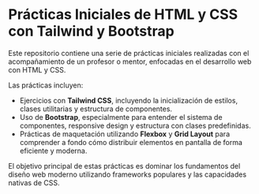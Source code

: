 # Prácticas Iniciales de HTML y CSS con Tailwind y Bootstrap

Este repositorio contiene una serie de prácticas iniciales realizadas con el acompañamiento de un profesor o mentor, enfocadas en el desarrollo web con HTML y CSS.

Las prácticas incluyen:

-  Ejercicios con **Tailwind CSS**, incluyendo la inicialización de estilos, clases utilitarias y estructura de componentes.
-  Uso de **Bootstrap**, especialmente para entender el sistema de componentes, responsive design y estructura con clases predefinidas.
-  Prácticas de maquetación utilizando **Flexbox** y **Grid Layout** para comprender a fondo cómo distribuir elementos en pantalla de forma eficiente y moderna.

El objetivo principal de estas prácticas es dominar los fundamentos del diseño web moderno utilizando frameworks populares y las capacidades nativas de CSS.


